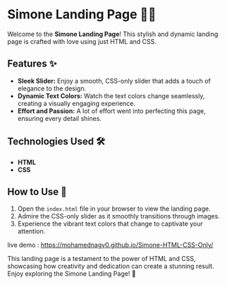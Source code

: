 # Simone Landing Page 🌟🎨

Welcome to the **Simone Landing Page**! This stylish and dynamic landing page is crafted with love using just HTML and CSS. 

## Features ✨

- **Sleek Slider:** Enjoy a smooth, CSS-only slider that adds a touch of elegance to the design.
- **Dynamic Text Colors:** Watch the text colors change seamlessly, creating a visually engaging experience.
- **Effort and Passion:** A lot of effort went into perfecting this page, ensuring every detail shines.

## Technologies Used 🛠️

- **HTML**
- **CSS**

## How to Use 🚀

1. Open the `index.html` file in your browser to view the landing page.
2. Admire the CSS-only slider as it smoothly transitions through images.
3. Experience the vibrant text colors that change to captivate your attention.

live demo : https://mohamednagy0.github.io/Simone-HTML-CSS-Only/


This landing page is a testament to the power of HTML and CSS, showcasing how creativity and dedication can create a stunning result. Enjoy exploring the Simone Landing Page! 🌟

